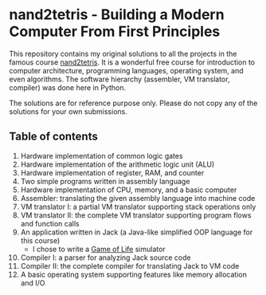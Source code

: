 # nand2tetris - Building a Modern Computer From First Principles

This repository contains my original solutions to all the projects
in the famous course [nand2tetris](https://www.nand2tetris.org/).
It is a wonderful free course for introduction to computer architecture,
programming languages, operating system, and even algorithms.
The software hierarchy (assembler, VM translator, compiler) was done here in Python.

The solutions are for reference purpose only. Please do not copy any of
the solutions for your own submissions.

## Table of contents

1. Hardware implementation of common logic gates
2. Hardware implementation of the arithmetic logic unit (ALU)
3. Hardware implementation of register, RAM, and counter
4. Two simple programs written in assembly language
5. Hardware implementation of CPU, memory, and a basic computer
6. Assembler: translating the given assembly language into machine code
7. VM translator I: a partial VM translator supporting stack operations only
8. VM translator II: the complete VM translator supporting program flows and function calls
9. An application written in Jack (a Java-like simplified OOP language for this course)
    - I chose to write a [Game of Life](https://en.wikipedia.org/wiki/Conway%27s_Game_of_Life) simulator
10. Compiler I: a parser for analyzing Jack source code
11. Compiler II: the complete compiler for translating Jack to VM code
12. A basic operating system supporting features like memory allocation and I/O